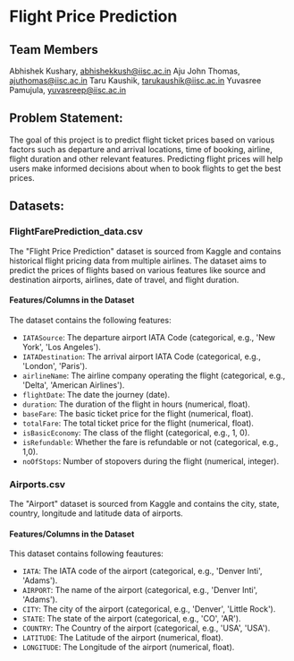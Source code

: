 # Flight Price Prediction

## Team Members
Abhishek Kushary, abhishekkush@iisc.ac.in​
Aju John Thomas, ajuthomas@iisc.ac.in​
Taru Kaushik, tarukaushik@iisc.ac.in​
Yuvasree Pamujula, yuvasreep@iisc.ac.in

## Problem Statement:
The goal of this project is to predict flight ticket prices based on various factors such as departure and arrival locations, time of booking, airline, flight duration and other relevant features. Predicting flight prices will help users make informed decisions about when to book flights to get the best prices.

## Datasets:

### FlightFarePrediction_data.csv
The "Flight Price Prediction" dataset is sourced from Kaggle and contains historical flight pricing data from multiple airlines. The dataset aims to predict the prices of flights based on various features like source and destination airports, airlines, date of travel, and flight duration.

#### Features/Columns in the Dataset
The dataset contains the following features:
- `IATASource`: The departure airport IATA Code (categorical, e.g., 'New York', 'Los Angeles').
- `IATADestination`: The arrival airport IATA Code (categorical, e.g., 'London', 'Paris').
- `airlineName`: The airline company operating the flight (categorical, e.g., 'Delta', 'American Airlines').
- `flightDate`: The date the journey (date).
- `duration`: The duration of the flight in hours (numerical, float).
- `baseFare`: The basic ticket price for the flight (numerical, float).
- `totalFare`: The total ticket price for the flight (numerical, float).
- `isBasicEconomy`: The class of the flight (categorical, e.g., 1, 0).
- `isRefundable`: Whether the fare is refundable or not (categorical, e.g., 1,0).
- `noOfStops`: Number of stopovers during the flight (numerical, integer).

### Airports.csv
The "Airport" dataset is sourced from Kaggle and contains the city, state, country, longitude and latitude data of airports.

#### Features/Columns in the Dataset
This dataset contains following feautures:
- `IATA`: The IATA code of the airport (categorical, e.g., 'Denver Inti', 'Adams').
- `AIRPORT`: The name of the airport (categorical, e.g., 'Denver Inti', 'Adams').
- `CITY`: The city of the airport (categorical, e.g., 'Denver', 'Little Rock').
-  `STATE`: The state of the airport (categorical, e.g., 'CO', 'AR').
- `COUNTRY`: The Country of the airport (categorical, e.g., 'USA', 'USA').
- `LATITUDE`: The Latitude of the airport (numerical, float).
- `LONGITUDE`: The Longitude of the airport (numerical, float).


